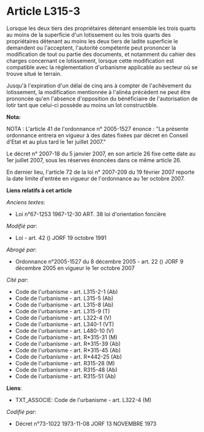 # Article L315-3

Lorsque les deux tiers des propriétaires détenant ensemble les trois quarts au moins de la superficie d'un lotissement ou les
trois quarts des propriétaires détenant au moins les deux tiers de ladite superficie le demandent ou l'acceptent, l'autorité
compétente peut prononcer la modification de tout ou partie des documents, et notamment du cahier des charges concernant ce
lotissement, lorsque cette modification est compatible avec la réglementation d'urbanisme applicable au secteur où se trouve
situé le terrain.

Jusqu'à l'expiration d'un délai de cinq ans à compter de l'achèvement du lotissement, la modification mentionnée à l'alinéa
précédent ne peut être prononcée qu'en l'absence d'opposition du bénéficiaire de l'autorisation de lotir tant que celui-ci
possède au moins un lot constructible.

**Nota:**

NOTA : L'article 41 de l'ordonnance n° 2005-1527 énonce : "La présente ordonnance entrera en vigueur à des dates fixées par
décret en Conseil d'Etat et au plus tard le 1er juillet 2007."

Le décret n° 2007-18 du 5 janvier 2007, en son article 26 fixe cette date au 1er juillet 2007, sous les réserves énoncées
dans ce même article 26.

En dernier lieu, l'article 72 de la loi n° 2007-209 du 19 février 2007 reporte la date limite d'entrée en vigueur de
l'ordonnance au 1er octobre 2007.

**Liens relatifs à cet article**

_Anciens textes_:

  - Loi n°67-1253 1967-12-30 ART. 38 loi d'orientation foncière

_Modifié par_:

  - Loi - art. 42 () JORF 19 octobre 1991

_Abrogé par_:

  - Ordonnance n°2005-1527 du 8 décembre 2005 - art. 22 () JORF 9 décembre 2005 en vigueur le 1er octobre 2007

_Cité par_:

  - Code de l'urbanisme - art. L315-2-1 (Ab)
  - Code de l'urbanisme - art. L315-5 (Ab)
  - Code de l'urbanisme - art. L315-8 (Ab)
  - Code de l'urbanisme - art. L315-9 (T)
  - Code de l'urbanisme - art. L322-4 (V)
  - Code de l'urbanisme - art. L340-1 (VT)
  - Code de l'urbanisme - art. L480-10 (V)
  - Code de l'urbanisme - art. R*315-31 (M)
  - Code de l'urbanisme - art. R*315-39 (Ab)
  - Code de l'urbanisme - art. R*315-45 (Ab)
  - Code de l'urbanisme - art. R*442-25 (Ab)
  - Code de l'urbanisme - art. R315-28 (M)
  - Code de l'urbanisme - art. R315-48 (Ab)
  - Code de l'urbanisme - art. R315-51 (Ab)

**Liens**:

  - TXT_ASSOCIE: Code de l'urbanisme - art. L322-4 (M)

_Codifié par_:

  - Décret n°73-1022 1973-11-08 JORF 13 NOVEMBRE 1973

